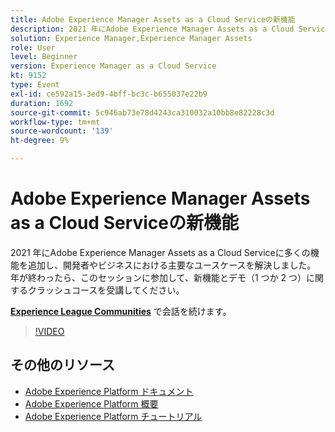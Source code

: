 ```yaml
---
title: Adobe Experience Manager Assets as a Cloud Serviceの新機能
description: 2021 年にAdobe Experience Manager Assets as a Cloud Serviceに多くの機能を追加し、開発者やビジネスにおける主要なユースケースを解決しました。 年が終わったら、このセッションに参加して、新機能とデモ（1 つか 2 つ）に関するクラッシュコースを受講してください。
solution: Experience Manager,Experience Manager Assets
role: User
level: Beginner
version: Experience Manager as a Cloud Service
kt: 9152
type: Event
exl-id: ce592a15-3ed9-4bff-bc3c-b655037e22b9
duration: 1692
source-git-commit: 5c946ab73e78d4243ca310032a10bb8e82228c3d
workflow-type: tm+mt
source-wordcount: '139'
ht-degree: 9%

---
```


# Adobe Experience Manager Assets as a Cloud Serviceの新機能

2021 年にAdobe Experience Manager Assets as a Cloud Serviceに多くの機能を追加し、開発者やビジネスにおける主要なユースケースを解決しました。 年が終わったら、このセッションに参加して、新機能とデモ（1 つか 2 つ）に関するクラッシュコースを受講してください。

**[Experience League Communities](https://adobe.ly/2XSAcg)** で会話を続けます。

>[!VIDEO](https://video.tv.adobe.com/v/337574/?quality=12&learn=on&hidetitle=true)

## その他のリソース

- [Adobe Experience Platform ドキュメント ](https://experienceleague.adobe.com/docs/experience-platform.html?lang=ja)
- [Adobe Experience Platform 概要](https://experienceleague.adobe.com/docs/experience-platform/landing/home.html?lang=ja)
- [Adobe Experience Platform チュートリアル](https://experienceleague.adobe.com/docs/platform-learn/tutorials/overview.html?lang=ja)
